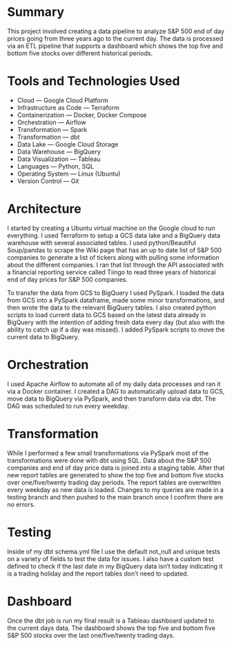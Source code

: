 # Summary

This project involved creating a data pipeline to analyze S&P 500 end of day prices going from three years ago to the current day. The data is processed via an ETL pipeline that supports a dashboard which shows the top five and bottom five stocks over different historical periods.

# Tools and Technologies Used

* Cloud — Google Cloud Platform
* Infrastructure as Code — Terraform
* Containerization — Docker, Docker Compose
* Orchestration — Airflow
* Transformation — Spark
* Transformation — dbt
* Data Lake — Google Cloud Storage
* Data Warehouse — BigQuery
* Data Visualization — Tableau
* Languages — Python, SQL
* Operating System — Linux (Ubuntu)
* Version Control — Git

# Architecture

I started by creating a Ubuntu virtual machine on the Google cloud to run everything. I used Terraform to setup a GCS data lake and a BigQuery data warehouse with several associated tables. I used python/Beautiful Soup/pandas to scrape the Wiki page that has an up to date list of S&P 500 companies to generate a list of tickers along with pulling some information about the different companies. I ran that list through the API associated with a financial reporting service called Tiingo to read three years of historical end of day prices for S&P 500 companies.

To transfer the data from GCS to BigQuery I used PySpark. I loaded the data from GCS into a PySpark dataframe, made some minor transformations, and then wrote the data to the relevant BigQuery tables. I also created python scripts to load current data to GCS based on the latest data already in BigQuery with the intention of adding fresh data every day (but also with the ability to catch up if a day was missed). I added PySpark scripts to move the current data to BigQuery.

# Orchestration

I used Apache Airflow to automate all of my daily data processes and ran it via a Docker container. I created a DAG to automatically upload data to GCS, move data to BigQuery via PySpark, and then transform data via dbt. The DAG was scheduled to run every weekday.


# Transformation

While I performed a few small transformations via PySpark most of the transformations were done with dbt using SQL. Data about the S&P 500 companies and end of day price data is joined into a staging table. After that new report tables are generated to show the top five and bottom five stocks over one/five/twenty trading day periods. The report tables are overwritten every weekday as new data is loaded. Changes to my queries are made in a testing branch and then pushed to the main branch once I confirm there are no errors.

# Testing

Inside of my dbt schema.yml file I use the default not_null and unique tests on a variety of fields to test the data for issues. I also have a custom test defined to check if the last date in my BigQuery data isn’t today indicating it is a trading holiday and the report tables don’t need to updated.


# Dashboard

Once the dbt job is run my final result is a Tableau dashboard updated to the current days data. The dashboard shows the top five and bottom five S&P 500 stocks over the last one/five/twenty trading days.


